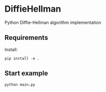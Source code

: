 # DiffieHellman
Python Diffie-Hellman algorithm implementation

## Requirements
Install:
```
pip install -e .
```

## Start example
```
python main.py
```